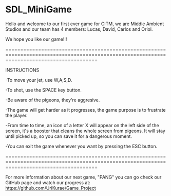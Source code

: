 # SDL_MiniGame

Hello and welcome to our first ever game for CITM, we are Middle Ambient Studios and our team has 4 members: Lucas, David, Carlos and Oriol.

We hope you like our game!!! 

===========================================================================================================================================

INSTRUCTIONS

-To move your jet, use W,A,S,D.

-To shot, use the SPACE key button.

-Be aware of the pigeons, they're aggresive.

-The game will get harder as it progresses, the game purpose is to frustrate the player.

-From time to time, an icon of a letter X will appear on the left side of the screen, it's a booster that cleans the whole screen from pigeons. It will stay until
picked up, so you can save it for a dangerous moment.

-You can exit the game whenever you want by pressing the ESC button.

===========================================================================================================================================

For more information about our next game, "PANG" you can go check our GitHub page and watch our progress at: https://github.com/UriKurae/Game_Project

